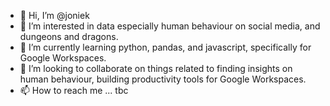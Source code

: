 - 👋 Hi, I’m @joniek
- 👀 I’m interested in data especially human behaviour on social media, and dungeons and dragons.
- 🌱 I’m currently learning python, pandas, and javascript, specifically for Google Workspaces.
- 💞️ I’m looking to collaborate on things related to finding insights on human behaviour, building productivity tools for Google Workspaces.
- 📫 How to reach me ... tbc

<!---
joniek/joniek is a ✨ special ✨ repository because its `README.md` (this file) appears on your GitHub profile.
You can click the Preview link to take a look at your changes.
--->
